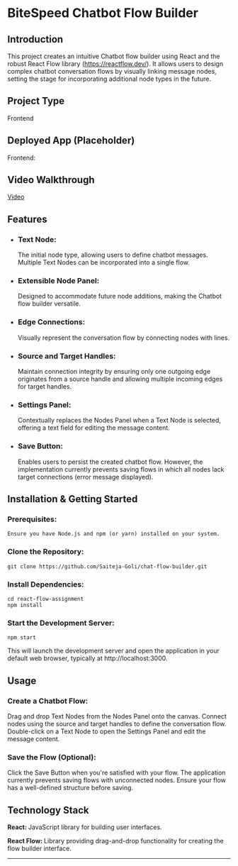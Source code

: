 # BiteSpeed Chatbot Flow Builder

## Introduction

This project creates an intuitive Chatbot flow builder using React and the robust React Flow library (https://reactflow.dev/). It allows users to design complex chatbot conversation flows by visually linking message nodes, setting the stage for incorporating additional node types in the future.

## Project Type

  Frontend

## Deployed App (Placeholder)
 Frontend:


## Video Walkthrough

[Video](https://drive.google.com/file/d/1kYtW8FRRbfFhShZMKedi8A-ngxnJqDpL/view?usp=sharing)


## Features

- ### Text Node:
     The initial node type, allowing users to define chatbot messages. Multiple Text Nodes can be incorporated into a single flow.
- ### Extensible Node Panel: 
     Designed to accommodate future node additions, making the Chatbot flow builder versatile.
- ### Edge Connections: 
     Visually represent the conversation flow by connecting nodes with lines.
- ### Source and Target Handles: 
     Maintain connection integrity by ensuring only one outgoing edge originates from a source handle and allowing multiple incoming edges for target handles.
- ### Settings Panel: 
     Contextually replaces the Nodes Panel when a Text Node is selected, offering a text field for editing the message content.
- ### Save Button: 
     Enables users to persist the created chatbot flow. However, the implementation currently prevents saving flows in which all nodes lack target connections (error message displayed).
     
## Installation & Getting Started

### Prerequisites: 
    Ensure you have Node.js and npm (or yarn) installed on your system.
### Clone the Repository:
```
git clone https://github.com/Saiteja-Goli/chat-flow-builder.git

```

### Install Dependencies:

```
cd react-flow-assignment
npm install
```

### Start the Development Server:
```
npm start

```

This will launch the development server and open the application in your default web browser, typically at http://localhost:3000.


## Usage

### Create a Chatbot Flow:
Drag and drop Text Nodes from the Nodes Panel onto the canvas.
Connect nodes using the source and target handles to define the conversation flow.
Double-click on a Text Node to open the Settings Panel and edit the message content.
### Save the Flow (Optional):
Click the Save Button when you're satisfied with your flow.
The application currently prevents saving flows with unconnected nodes. Ensure your flow has a well-defined structure before saving.

## Technology Stack
<b>React: </b> JavaScript library for building user interfaces.

<b>React Flow: </b> Library providing drag-and-drop functionality for creating the flow builder interface.


--- 